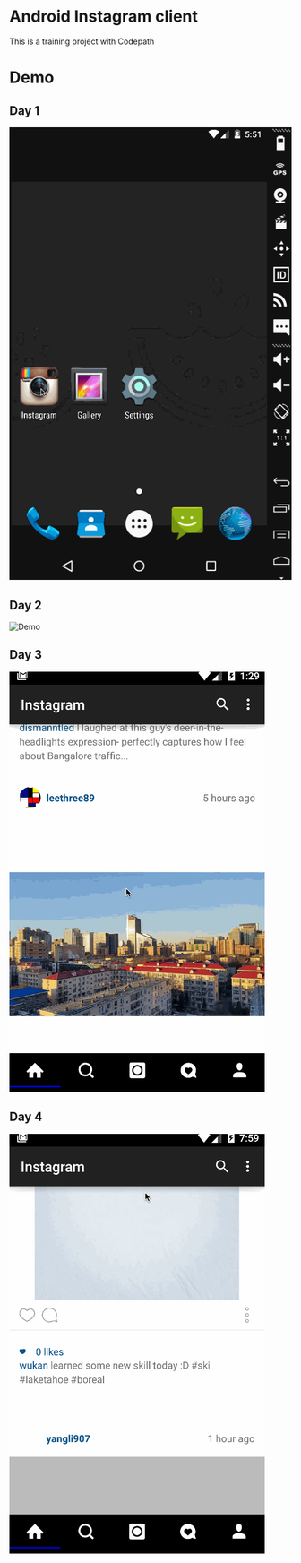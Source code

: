 # Android Instagram client
This is a training project with Codepath

# Demo

## Day 1

![Demo](https://github.com/houjieth/android-instagram/blob/master/Day1.gif)

## Day 2

![Demo](https://github.com/houjieth/android-instagram/blob/master/Day2.gif)

## Day 3

![Demo](https://github.com/houjieth/android-instagram/blob/master/Day3.gif)

## Day 4

![Demo](https://github.com/houjieth/android-instagram/blob/master/Day4.gif)
